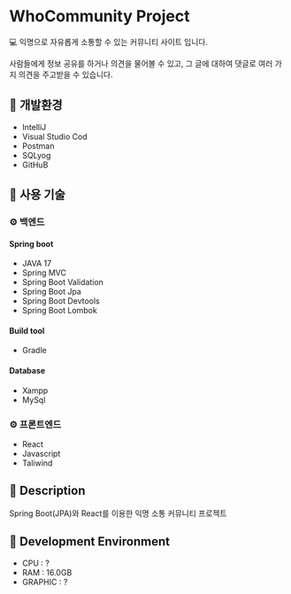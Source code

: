 # WhoCommunity Project
💻 익명으로 자유롭게 소통할 수 있는 커뮤니티 사이트 입니다.

사람들에게 정보 공유를 하거나 의견을 물어볼 수 있고, 그 글에 대하여 댓글로 여러 가지 의견을 주고받을 수 있습니다.

## 📝 개발환경
* IntelliJ
* Visual Studio Cod
* Postman
* SQLyog
* GitHuB

## 📝 사용 기술
### ⚙️ 백엔드
#### Spring boot
* JAVA 17
* Spring MVC
* Spring Boot Validation
* Spring Boot Jpa
* Spring Boot Devtools
* Spring Boot Lombok

#### Build tool
* Gradle

#### Database
* Xampp
* MySql

### ⚙️ 프론트엔드
* React
* Javascript
* Taliwind

## 📝 Description
Spring Boot(JPA)와 React를 이용한 익명 소통 커뮤니티 프로젝트

## 📝 Development Environment
* CPU : ?
* RAM : 16.0GB
* GRAPHIC : ?

